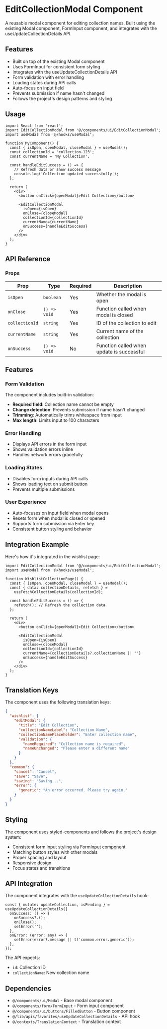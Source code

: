 # EditCollectionModal Component

A reusable modal component for editing collection names. Built using the existing Modal component, FormInput component, and integrates with the useUpdateCollectionDetails API.

## Features

- Built on top of the existing Modal component
- Uses FormInput for consistent form styling
- Integrates with the useUpdateCollectionDetails API
- Form validation with error handling
- Loading states during API calls
- Auto-focus on input field
- Prevents submission if name hasn't changed
- Follows the project's design patterns and styling

## Usage

```tsx
import React from 'react';
import EditCollectionModal from '@/components/ui/EditCollectionModal';
import useModal from '@/hooks/useModal';

function MyComponent() {
  const { isOpen, openModal, closeModal } = useModal();
  const collectionId = 'collection-123';
  const currentName = 'My Collection';

  const handleEditSuccess = () => {
    // Refresh data or show success message
    console.log('Collection updated successfully');
  };

  return (
    <div>
      <button onClick={openModal}>Edit Collection</button>

      <EditCollectionModal
        isOpen={isOpen}
        onClose={closeModal}
        collectionId={collectionId}
        currentName={currentName}
        onSuccess={handleEditSuccess}
      />
    </div>
  );
}
```

## API Reference

### Props

| Prop           | Type         | Required | Description                               |
| -------------- | ------------ | -------- | ----------------------------------------- |
| `isOpen`       | `boolean`    | Yes      | Whether the modal is open                 |
| `onClose`      | `() => void` | Yes      | Function called when modal is closed      |
| `collectionId` | `string`     | Yes      | ID of the collection to edit              |
| `currentName`  | `string`     | Yes      | Current name of the collection            |
| `onSuccess`    | `() => void` | No       | Function called when update is successful |

## Features

### Form Validation

The component includes built-in validation:

- **Required field**: Collection name cannot be empty
- **Change detection**: Prevents submission if name hasn't changed
- **Trimming**: Automatically trims whitespace from input
- **Max length**: Limits input to 100 characters

### Error Handling

- Displays API errors in the form input
- Shows validation errors inline
- Handles network errors gracefully

### Loading States

- Disables form inputs during API calls
- Shows loading text on submit button
- Prevents multiple submissions

### User Experience

- Auto-focuses on input field when modal opens
- Resets form when modal is closed or opened
- Supports form submission via Enter key
- Consistent button styling and behavior

## Integration Example

Here's how it's integrated in the wishlist page:

```tsx
import EditCollectionModal from '@/components/ui/EditCollectionModal';
import useModal from '@/hooks/useModal';

function WishlistCollectionPage() {
  const { isOpen, openModal, closeModal } = useModal();
  const { data: collectionDetails, refetch } =
    useFetchCollectionDetails(collectionId);

  const handleEditSuccess = () => {
    refetch(); // Refresh the collection data
  };

  return (
    <div>
      <button onClick={openModal}>Edit Collection</button>

      <EditCollectionModal
        isOpen={isOpen}
        onClose={closeModal}
        collectionId={collectionId}
        currentName={collectionDetails?.collectionName || ''}
        onSuccess={handleEditSuccess}
      />
    </div>
  );
}
```

## Translation Keys

The component uses the following translation keys:

```json
{
  "wishlist": {
    "editModal": {
      "title": "Edit Collection",
      "collectionNameLabel": "Collection Name",
      "collectionNamePlaceholder": "Enter collection name",
      "validation": {
        "nameRequired": "Collection name is required",
        "nameUnchanged": "Please enter a different name"
      }
    }
  },
  "common": {
    "cancel": "Cancel",
    "save": "Save",
    "saving": "Saving...",
    "error": {
      "generic": "An error occurred. Please try again."
    }
  }
}
```

## Styling

The component uses styled-components and follows the project's design system:

- Consistent form input styling via FormInput component
- Matching button styles with other modals
- Proper spacing and layout
- Responsive design
- Focus states and transitions

## API Integration

The component integrates with the `useUpdateCollectionDetails` hook:

```tsx
const { mutate: updateCollection, isPending } = useUpdateCollectionDetails({
  onSuccess: () => {
    onSuccess?.();
    onClose();
    setError('');
  },
  onError: (error: any) => {
    setError(error?.message || t('common.error.generic'));
  },
});
```

The API expects:

- `id`: Collection ID
- `collectionName`: New collection name

## Dependencies

- `@/components/ui/Modal` - Base modal component
- `@/components/form/FormInput` - Form input component
- `@/components/ui/buttons/FilledButton` - Button component
- `@/lib/apis/favorites/useUpdateCollectionDetails` - API hook
- `@/contexts/TranslationContext` - Translation context
